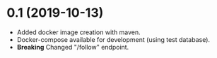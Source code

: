 # 0.1 (2019-10-13)

- Added docker image creation with maven.
- Docker-compose available for development (using test database).
- **Breaking** Changed "/follow" endpoint.